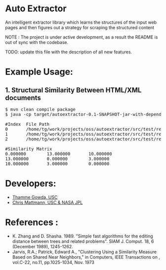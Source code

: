 # Auto Extractor
An intelligent extractor library which learns the structures of the input web pages and then figures out a strategy for scraping the structured content


NOTE : The project is under active development, as a result the README is out of sync with the codebase.

TODO: update this file with the description of all new features.

# Example Usage:
## 1. Structural Similarity Between HTML/XML documents
<pre>
$ mvn clean compile package
$ java -cp target/autoextractor-0.1-SNAPSHOT-jar-with-dependencies.jar edu.usc.cs.autoext.tree.ZSTEDComputer -dir src/test/resources/html/simple/

#Index  File Path
0       /home/tg/work/projects/oss/autoextractor/src/test/resources/html/simple/3.html
1       /home/tg/work/projects/oss/autoextractor/src/test/resources/html/simple/2.html
2       /home/tg/work/projects/oss/autoextractor/src/test/resources/html/simple/1.html

#Similarity Matrix
0.000000        13.000000       10.000000       
13.000000       0.000000        3.000000        
10.000000       3.000000        0.000000 
</pre>

# Developers: 
* [Thamme Gowda, USC](mailto:tgowdan@gmail.com)
* [Chris Mattmann, USC & NASA JPL]()


# References :
+ K. Zhang and D. Shasha. 1989. "Simple fast algorithms for the editing distance between trees and related problems". SIAM J. Comput. 18, 6 (December 1989), 1245-1262. 
+ Jarvis, R.A.; Patrick, Edward A., "Clustering Using a Similarity Measure Based on Shared Near Neighbors," in Computers, IEEE Transactions on , vol.C-22, no.11, pp.1025-1034, Nov. 1973

